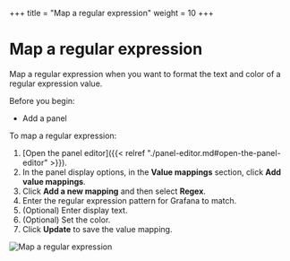 +++
title = "Map a regular expression"
weight = 10
+++

# Map a regular expression

Map a regular expression when you want to format the text and color of a regular expression value.

Before you begin:

- Add a panel

To map a regular expression:

1. [Open the panel editor]({{< relref "./panel-editor.md#open-the-panel-editor" >}}).
1. In the panel display options, in the **Value mappings** section, click **Add value mappings**.
1. Click **Add a new mapping** and then select **Regex**.
1. Enter the regular expression pattern for Grafana to match.
1. (Optional) Enter display text.
1. (Optional) Set the color.
1. Click **Update** to save the value mapping.

![Map a regular expression](/static/img/docs/value-mappings/map-regex-8-0.png)
